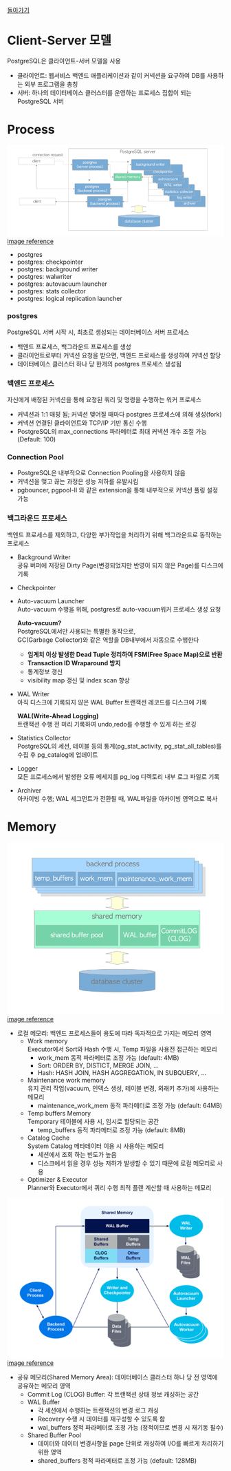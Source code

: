 [돌아가기](https://github.com/LEEJ0NGWAN/postgreSQLTutorial)

# Client-Server 모델
PostgreSQL은 클라이언트-서버 모델을 사용  
- 클라이언트: 웹서비스 백엔드 애플리케이션과 같이 커넥션을 요구하여 DB를 사용하는 외부 프로그램을 총칭
- 서버: 하나의 데이터베이스 클러스터를 운영하는 프로세스 집합이 되는 PostgreSQL 서버

# Process

![process_architecture](./process_architecture.png)  
[image reference](https://dev.to/fatemasamir/exploring-the-process-and-memory-architecture-of-postgresql-chapter-2-1997)

- postgres
- postgres: checkpointer
- postgres: background writer
- postgres: walwriter
- postgres: autovacuum launcher
- postgres: stats collector
- postgres: logical replication launcher

### postgres
PostgreSQL 서버 시작 시, 최초로 생성되는 데이터베이스 서버 프로세스  

- 백엔드 프로세스, 백그라운드 프로세스를 생성
- 클라이언트로부터 커넥션 요청을 받으면, 백엔드 프로세스를 생성하여 커넥션 할당
- 데이터베이스 클러스터 하나 당 한개의 postgres 프로세스 생성됨

### 백엔드 프로세스
자신에게 배정된 커넥션을 통해 요청된 쿼리 및 명령을 수행하는 워커 프로세스  

- 커넥션과 1:1 매핑 됨; 커넥션 맺어질 때마다 postgres 프로세스에 의해 생성(fork)
- 커넥션 연결된 클라이언트와 TCP/IP 기반 통신 수행
- PostgreSQL의 max_connections 파라메터로 최대 커넥션 개수 조절 가능 (Default: 100)

### Connection Pool
- PostgreSQL은 내부적으로 Connection Pooling을 사용하지 않음  
- 커넥션을 맺고 끊는 과정은 성능 저하를 유발시킴
- pgbouncer, pgpool-II 와 같은 extension을 통해 내부적으로 커넥션 풀링 설정 가능

### 백그라운드 프로세스
백엔드 프로세스를 제외하고, 다양한 부가작업을 처리하기 위해 백그라운드로 동작하는 프로세스

- Background Writer  
    공유 버퍼에 저장된 Dirty Page(변경되었지만 반영이 되지 않은 Page)를 디스크에 기록

- Checkpointer  

- Auto-vacuum Launcher  
    Auto-vacuum 수행을 위해, postgres로 auto-vacuum워커 프로세스 생성 요청

    **Auto-vacuum?**  
    PostgreSQL에서만 사용되는 특별한 동작으로,  
    GC(Garbage Collector)와 같은 역할을 DB내부에서 자동으로 수행한다  

    - **임계치 이상 발생한 Dead Tuple 정리하여 FSM(Free Space Map)으로 반환**
    - **Transaction ID Wraparound 방지**
    - 통계정보 갱신
    - visibility map 갱신 및 index scan 향상

- WAL Writer  
    아직 디스크에 기록되지 않은 WAL Buffer 트랜잭션 레코드를 디스크에 기록

    **WAL(Write-Ahead Logging)**  
    트랜잭션 수행 전 미리 기록하여 undo,redo를 수행할 수 있게 하는 로깅

- Statistics Collector  
    PostgreSQL의 세션, 테이블 등의 통계(pg_stat_activity, pg_stat_all_tables)를 수집 후 pg_catalog에 업데이트

- Logger  
    모든 프로세스에서 발생한 오류 메세지를 pg_log 디렉토리 내부 로그 파일로 기록

- Archiver  
    아카이빙 수행; WAL 세그먼트가 전환될 때, WAL파일을 아카이빙 영역으로 복사

# Memory

![memory_architecture](./memory_architecture1.png)  
[image reference](https://dev.to/fatemasamir/exploring-the-process-and-memory-architecture-of-postgresql-chapter-2-1997)

- 로컬 메모리: 백엔드 프로세스들이 용도에 따라 독자적으로 가지는 메모리 영역  
    - Work memory  
        Executor에서 Sort와 Hash 수행 시, Temp 파일을 사용전 접근하는 메모리  
        - work_mem 동적 파라메터로 조정 가능 (default: 4MB)  
        - Sort: ORDER BY, DISTICT, MERGE JOIN, ...
        - Hash: HASH JOIN, HASH AGGREGATION, IN SUBQUERY, ...
    - Maintenance work memory  
        유지 관리 작업(vacuum, 인덱스 생성, 테이블 변경, 외래키 추가)에 사용하는 메모리  
        - maintenance_work_mem 동적 파라메터로 조정 가능 (default: 64MB)
    - Temp buffers Memory  
        Temporary 테이블에 사용 시, 임시로 할당되는 공간  
        - temp_buffers 동적 파라메터로 조정 가능 (default: 8MB)
    - Catalog Cache  
        System Catalog 메타데이터 이용 시 사용하는 메모리  
        - 세션에서 조회 하는 빈도가 높음
        - 디스크에서 읽을 경우 성능 저하가 발생할 수 있기 때문에 로컬 메모리로 사용
    - Optimizer & Executor  
        Planner와 Executor에서 쿼리 수행 최적 플랜 계산할 때 사용하는 메모리  

![memory_architecture2](./memory_architecture2.png)  
[image reference](https://www.instaclustr.com/blog/postgresql-architecture/)

- 공유 메모리(Shared Memory Area): 데이터베이스 클러스터 하나 당 전 영역에 공유하는 메모리 영역  
    - Commit Log (CLOG) Buffer: 각 트랜잭션 상태 정보 캐싱하는 공간
    - WAL Buffer  
        - 각 세션에서 수행하는 트랜잭션의 변경 로그 캐싱
        - Recovery 수행 시 데이터를 재구성할 수 있도록 함
        - wal_buffers 정적 파라메터로 조정 가능 (정적이므로 변경 시 재기동 필수)
    - Shared Buffer Pool  
        - 데이터와 데이터 변경사항을 page 단위로 캐싱하여 I/O를 빠르게 처리하기 위한 영역
        - shared_buffers 정적 파라메터로 조정 가능 (default: 128MB)